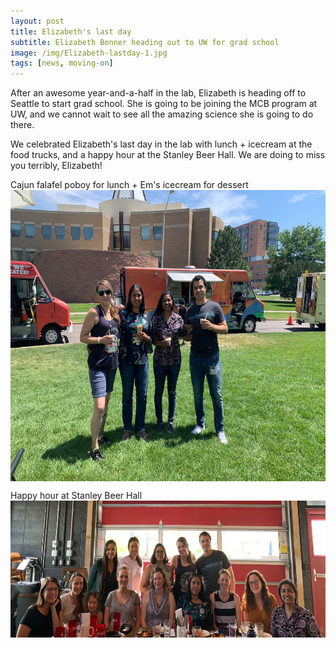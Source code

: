 ```yaml
---
layout: post
title: Elizabeth's last day
subtitle: Elizabeth Bonner heading out to UW for grad school
image: /img/Elizabeth-lastday-1.jpg
tags: [news, moving-on]
---
```


After an awesome year-and-a-half in the lab, Elizabeth is heading off to Seattle to start grad school. She is going to be joining the MCB program at UW, and we cannot wait to see all the amazing science she is going to do there. 

We celebrated Elizabeth's last day in the lab with lunch + icecream at the food trucks, and a happy hour at the Stanley Beer Hall. We are doing to miss you terribly, Elizabeth! 
<br>

Cajun falafel poboy for lunch + Em's icecream for dessert
<img align="center" src="/img/Elizabeth-lastday-1.jpg" style="width:600px !important;height:466px !important;" />
<br>

Happy hour at Stanley Beer Hall
<img align="center" src="/img/Elizabeth-lastday-2.jpg" style="width:600px !important;height:219px !important;" />
<br>
<br>
